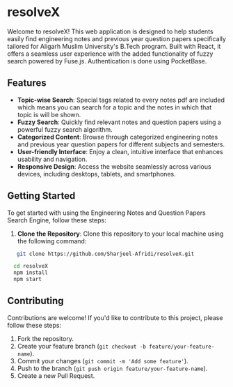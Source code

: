 # resolveX


Welcome to resolveX! This web application is designed to help students easily find engineering notes and previous year question papers specifically tailored for Aligarh Muslim University's B.Tech program. Built with React, it offers a seamless user experience with the added functionality of fuzzy search powered by Fuse.js. Authentication is done using PocketBase.

## Features

- **Topic-wise Search**: Special tags related to every notes pdf are included which means you can search for a topic and the notes in which that topic is will be shown.
- **Fuzzy Search**: Quickly find relevant notes and question papers using a powerful fuzzy search algorithm.
- **Categorized Content**: Browse through categorized engineering notes and previous year question papers for different subjects and semesters.
- **User-friendly Interface**: Enjoy a clean, intuitive interface that enhances usability and navigation.
- **Responsive Design**: Access the website seamlessly across various devices, including desktops, tablets, and smartphones.

## Getting Started

To get started with using the Engineering Notes and Question Papers Search Engine, follow these steps:

1. **Clone the Repository**: Clone this repository to your local machine using the following command:

```bash
   git clone https://github.com/Sharjeel-Afridi/resolveX.git
```
```bash
  cd resolveX
  npm install
  npm start
```
## Contributing

Contributions are welcome! If you'd like to contribute to this project, please follow these steps:

1. Fork the repository.
2. Create your feature branch (`git checkout -b feature/your-feature-name`).
3. Commit your changes (`git commit -m 'Add some feature'`).
4. Push to the branch (`git push origin feature/your-feature-name`).
5. Create a new Pull Request.
